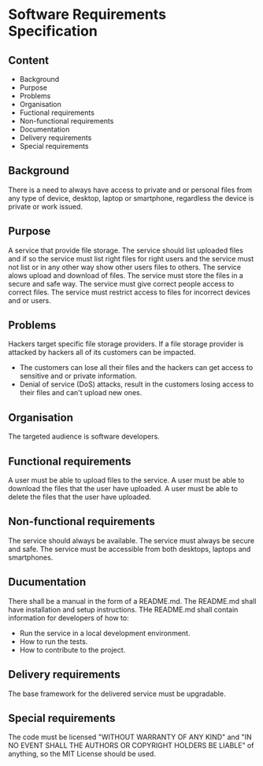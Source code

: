 # Software Requirements Specification #

## Content ##

* Background
* Purpose
* Problems
* Organisation
* Fuctional requirements
* Non-functional requirements
* Documentation
* Delivery requirements
* Special requirements

## Background ##

There is a need to always have access to private and or personal files from any type of device, desktop, laptop or smartphone,
regardless the device is private or work issued.

## Purpose ##

A service that provide file storage.
The service should list uploaded files and if so
the service must list right files for right users and 
the service must not list or in any other way show other users files to others.
The service alows upload and download of files.
The service must store the files in a secure and safe way.
The service must give correct people access to correct files.
The service must restrict access to files for incorrect devices and or users.

## Problems ##

Hackers target specific file storage providers.
If a file storage provider is attacked by hackers all of its customers can be impacted.

* The customers can lose all their files and the hackers can get access to sensitive and or private information.
* Denial of service (DoS) attacks, result in the customers losing access to their files and can't upload new ones.

## Organisation ##

The targeted audience is software developers.

## Functional requirements ##

A user must be able to upload files to the service.
A user must be able to download the files that the user have uploaded.
A user must be able to delete the files that the user have uploaded.

## Non-functional requirements ##

The service should always be available.
The service must always be secure and safe.
The service must be accessible from both desktops, laptops and smartphones.

## Ducumentation ##

There shall be a manual in the form of a README.md.
The README.md shall have installation and setup instructions.
THe README.md shall contain information for developers of how to:
* Run the service in a local development environment.
* How to run the tests.
* How to contribute to the project.

## Delivery requirements ##

The base framework for the delivered service must be upgradable.

## Special requirements ##

The code must be licensed "WITHOUT WARRANTY OF ANY KIND" and "IN NO EVENT SHALL THE
AUTHORS OR COPYRIGHT HOLDERS BE LIABLE" of anything, so the MIT License should be used.
